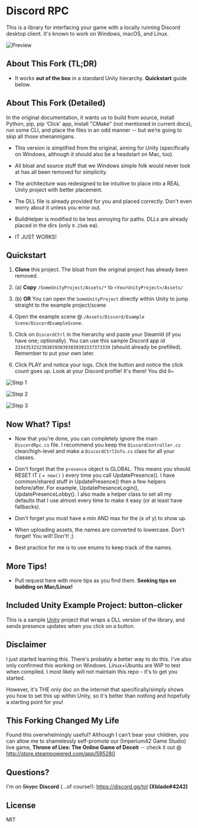 # Discord RPC

This is a library for interfacing your game with a locally running Discord desktop client. It's known to work on Windows, macOS, and Linux. 

![Preview](https://cdn.discordapp.com/attachments/262809788696494080/426409016713805825/unknown.png)

## About This Fork (TL;DR)

* It works **out of the box** in a standard Unity hierarchy. **Quickstart** guide below. 

## About This Fork (Detailed)

In the original documentation, it wants us to build from source, install Python, pip, pip ‘Click’ app, install "CMake" (not mentioned in current docs), run some CLI, and place the files in an odd manner -- but we’re going to skip all those shenannigans.

* This version is simplified from the original, aiming for Unity (specifically on Windows, although it should also be a headstart on Mac, too). 

* All bloat and source stuff that we Windows simple folk would never look at has all been removed for simplicity.

* The architecture was redesigned to be intuitive to place into a REAL Unity project with better placement.

* The DLL file is already provided for you and placed correctly. Don't even worry about it unless you error out.

* BuildHelper is modified to be less annoying for paths. DLLs are already placed in the dirs (only `0.25mb` ea).

* IT JUST WORKS!

## Quickstart

1. **Clone** this project. The bloat from the original project has already been removed.
 
2. (a) **Copy** `/SomeUnityProject/Assets/*` to `<YourUnityProject>/Assets/`

2. (b) **OR** You can open the `SomeUnityProject` directly within Unity to jump straight to the example project/scene

3. Open the example scene @ `/Assets/Discord/Example Scene/DiscordExampleScene`.

4. Click on `DiscordCtrl` in the hierarchy and paste your SteamId (if you have one; optionally). You can use this sample Discord app id `333435323239383930393830393337373339` (should already be prefilled). Remember to put your own later.

5. Click PLAY and notice your logs. Click the button and notice the click count goes up. Look at your Discord profile! It's there! You did it~

![Step 1](https://i.imgur.com/W6JWNMP.png)

![Step 2](https://i.imgur.com/hgcichs.png)

![Step 3](https://i.imgur.com/LgmolX7.png)

## Now What? Tips!

* Now that you're done, you can completely ignore the main `DiscordRpc.cs` file. I recommend you keep the `DiscordController.cs` clean/high-level and make a `DiscordCtrlInfo.cs` class for all your classes.

* Don't forget that the `presence` object is GLOBAL. This means you should RESET IT ( `= new()` ) every time you call UpdatePresence(). I have common/shared stuff in UpdatePresence() then a few helpers before/after. For example, UpdatePresenceLogin(), UpdatePresenceLobby(). I also made a helper class to set all my defaults that I use almost every time to make it easy (or at least have fallbacks).

* Don't forget you must have a min AND max for the (x of y) to show up.

* When uploading assets, the names are converted to lowercase. Don't forget! You will! Don't! ;) 

* Best practice for me is to use enums to keep track of the names.

## More Tips!

* Pull request here with more tips as you find them. **Seeking tips on building on Mac/Linux!**

## Included Unity Example Project: button-clicker

This is a sample [Unity](https://unity3d.com/) project that wraps a DLL version of the library, and sends presence updates when you click on a button.

## Disclaimer

I just started learning this. There's probably a better way to do this. I've also only confirmed this working on Windows. Linux+Ubuntu are WIP to test when compiled. I most likely will not maintain this repo - it's to get you started.

However, it's THE only doc on the internet that specifically/simply shows you how to set this up within Unity, so it's better than nothing and hopefully a starting point for you!

## This Forking Changed My Life

Found this overwhelmingly useful? Although I can't bear your children, you can allow me to shamelessly self-promote our (Imperium42 Game Studio) live game, **Throne of Lies: The Online Game of Deceit** -- check it out @ http://store.steampowered.com/app/595280

## Questions?

I'm on ~~Skype~~ **Discord** (...of course!): https://discord.gg/tol **(Xblade#4242)**

## License

MIT

